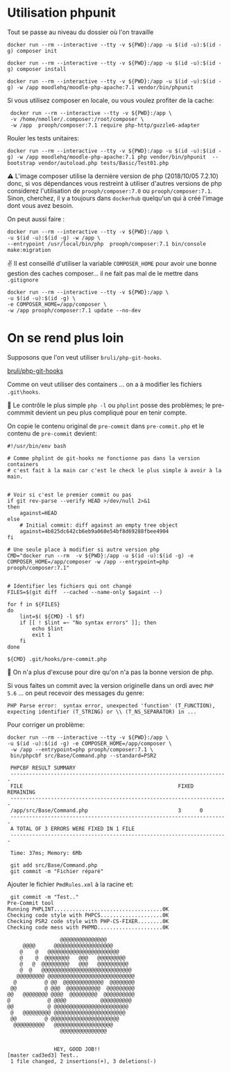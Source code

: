 # Utilisation phpunit


Tout se passe au niveau du dossier où l'on travaille

``` 
docker run --rm --interactive --tty -v ${PWD}:/app -u $(id -u):$(id -g) composer init
```

``` 
docker run --rm --interactive --tty -v ${PWD}:/app -u $(id -u):$(id -g) composer install
```

```
docker run --rm --interactive --tty -v ${PWD}:/app -u $(id -u):$(id -g) -w /app moodlehq/moodle-php-apache:7.1 vendor/bin/phpunit
```
Si vous utilisez composer en locale, ou vous voulez profiter de la cache:
```
 docker run --rm --interactive --tty -v ${PWD}:/app \
 -v /home/nmoller/.composer:/root/composer \
 -w /app  prooph/composer:7.1 require php-http/guzzle6-adapter
```

Rouler les tests unitaires:

```
docker run --rm --interactive --tty -v ${PWD}:/app -u $(id -u):$(id -g) -w /app moodlehq/moodle-php-apache:7.1 php vendor/bin/phpunit  --bootstrap vendor/autoload.php tests/Basic/Test01.php
```

:warning: L'image composer utilise la dernière version de php (2018/10/05 7.2.10) donc, si vos dépendances vous restreint à utiliser d'autres versions de php considerez l'utilisation de `prooph/composer:7.0` ou  `prooph/composer:7.1`. Sinon, cherchez, il y a toujours dans `dockerhub` quelqu'un qui à créé l'image dont vous avez besoin.

On peut aussi faire :
```
docker run --rm --interactive --tty -v ${PWD}:/app \
-u $(id -u):$(id -g) -w /app \
--entrypoint /usr/local/bin/php  prooph/composer:7.1 bin/console make:migration
```

:v: Il est conseillé d'utiliser la variable `COMPOSER_HOME` pour avoir une bonne gestion des caches composer... il ne fait pas mal de le mettre dans `.gitignore`
```
docker run --rm --interactive --tty -v ${PWD}:/app \
-u $(id -u):$(id -g) \
-e COMPOSER_HOME=/app/composer \
-w /app prooph/composer:7.1 update --no-dev
```

# On se rend plus loin

Supposons que l'on veut utiliser `bruli/php-git-hooks`.

[bruli/php-git-hooks](https://packagist.org/packages/bruli/php-git-hooks)

Comme on veut utiliser des containers ... on a à modifier les fichiers 
` .git\hooks`.

:red_circle: Le contrôle le plus simple `php -l` ou `phplint` posse des problèmes; le pre-commmit devient un peu plus compliqué pour en tenir compte.

On copie le contenu original de `pre-commit` dans `pre-commit.php` et le contenu de `pre-commit` devient:
```
#!/usr/bin/env bash

# Comme phplint de git-hooks ne fonctionne pas dans la version containers
# c'est fait à la main car c'est le check le plus simple à avoir à la main.


# Voir si c'est le premier commit ou pas
if git rev-parse --verify HEAD >/dev/null 2>&1
then
    against=HEAD
else
    # Initial commit: diff against an empty tree object
    against=4b825dc642cb6eb9a060e54bf8d69288fbee4904
fi

# Une seule place à modifier si autre version php 
CMD="docker run --rm  -v ${PWD}:/app -u $(id -u):$(id -g) -e COMPOSER_HOME=/app/composer -w /app --entrypoint=php prooph/composer:7.1"


# Identifier les fichiers qui ont changé
FILES=$(git diff  --cached --name-only $againt --)

for f in ${FILES}
do
    lint=$( ${CMD} -l $f)
    if [[ ! $lint =~ "No syntax errors" ]]; then
        echo $lint
        exit 1
    fi
done

${CMD} .git/hooks/pre-commit.php
```

:tada: On n'a plus d'excuse pour dire qu'on n'a pas la bonne version de php.

Si vous faites un commit avec la version originelle dans un ordi avec `PHP 5.6`
... on peut recevoir des messages du genre:
```
PHP Parse error:  syntax error, unexpected 'function' (T_FUNCTION), 
expecting identifier (T_STRING) or \\ (T_NS_SEPARATOR) in ...
```

Pour corriger un problème:
```
docker run --rm --interactive --tty -v ${PWD}:/app \
-u $(id -u):$(id -g) -e COMPOSER_HOME=/app/composer \
 -w /app --entrypoint=php prooph/composer:7.1 \
 bin/phpcbf src/Base/Command.php --standard=PSR2

 PHPCBF RESULT SUMMARY
 ----------------------------------------------------------------------
 FILE                                                  FIXED  REMAINING
 ----------------------------------------------------------------------
 /app/src/Base/Command.php                             3      0
 ----------------------------------------------------------------------
 A TOTAL OF 3 ERRORS WERE FIXED IN 1 FILE
 ----------------------------------------------------------------------

 Time: 37ms; Memory: 6Mb

 git add src/Base/Command.php
 git commit -m "Fichier réparé"
 ```
Ajouter le fichier `PmdRules.xml` à la racine et:

 ```
  git commit -m "Test.."
 Pre-Commit tool
 Running PHPLINT...................................0K
 Checking code style with PHPCS....................0K
 Checking PSR2 code style with PHP-CS-FIXER........0K
 Checking code mess with PHPMD.....................0K

                  @@@@@@@@@@@@@@@
      @@@@      @@@@@@@@@@@@@@@@@@@
     @    @   @@@@@@@@@@@@@@@@@@@@@@@
     @    @  @@@@@@@@   @@@   @@@@@@@@@
     @   @  @@@@@@@@@   @@@   @@@@@@@@@@
     @  @   @@@@@@@@@@@@@@@@@@@@@@@@@@@@@
    @@@@@@@@@ @@@@@@@@@@@@@@@@@@@@@@@@@@@@
   @         @ @@  @@@@@@@@@@@@@  @@@@@@@@
  @@         @ @@@  @@@@@@@@@@@  @@@@@@@@@
 @@   @@@@@@@@ @@@@  @@@@@@@@@  @@@@@@@@@@
 @            @ @@@@           @@@@@@@@@@
 @@           @ @@@@@@@@@@@@@@@@@@@@@@@@
  @   @@@@@@@@@ @@@@@@@@@@@@@@@@@@@@@@@
  @@         @ @@@@@@@@@@@@@@@@@@@@@@
   @@@@@@@@@@   @@@@@@@@@@@@@@@@@@@
                  @@@@@@@@@@@@@@@
         

                HEY, GOOD JOB!!       
 [master cad3ed3] Test..
  1 file changed, 2 insertions(+), 3 deletions(-)
 ```